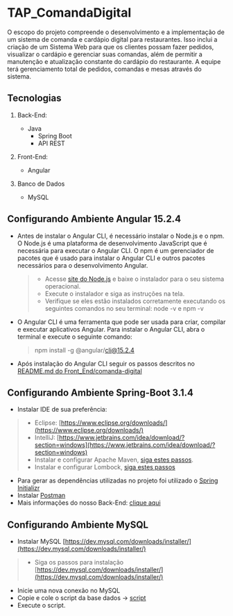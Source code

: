 # TAP_ComandaDigital

O escopo do projeto compreende o desenvolvimento e a implementação de um sistema de comanda e cardápio digital para restaurantes. Isso inclui a criação de um Sistema Web para que os clientes possam fazer pedidos, visualizar o cardápio e gerenciar suas comandas, além de permitir a manutenção e atualização constante do cardápio do restaurante. A equipe terá gerenciamento total de pedidos, comandas e mesas através do sistema.

## Tecnologias

1. Back-End:
    - Java
      - Spring Boot
      - API REST
        
2. Front-End:
   - Angular

3. Banco de Dados
   - MySQL

## Configurando Ambiente Angular 15.2.4
- Antes de instalar o Angular CLI, é necessário instalar o Node.js e o npm. O Node.js é uma plataforma de desenvolvimento JavaScript que é necessária para executar o Angular CLI. O npm é um gerenciador de pacotes que é usado para instalar o Angular CLI e outros pacotes necessários para o desenvolvimento Angular.
  > - Acesse [site do Node.js](https://nodejs.org/en) e baixe o instalador para o seu sistema operacional.
  > -  Execute o instalador e siga as instruções na tela.
  > -  Verifique se eles estão instalados corretamente executando os seguintes comandos no seu terminal: node -v e npm -v

- O Angular CLI é uma ferramenta que pode ser usada para criar, compilar e executar aplicativos Angular. Para instalar o Angular CLI, abra o terminal e execute o seguinte comando:
  > npm install -g @angular/cli@15.2.4

- Após instalação do Angular CLI seguir os passos descritos no [README.md do Front_End/comanda-digital](Front_End/comanda-digital)

## Configurando Ambiente Spring-Boot 3.1.4

- Instalar IDE de sua preferência:

> - Eclipse: [https://www.eclipse.org/downloads/](https://www.eclipse.org/downloads/) 
> - IntelliJ: [https://www.jetbrains.com/idea/download/?section=windows](https://www.jetbrains.com/idea/download/?section=windows)
  > -  Instalar e configurar Apache Maven, [siga estes passos](https://dicasdeprogramacao.com.br/como-instalar-o-maven-no-windows/).
  > -  Instalar e configurar Lombock, [siga estes passos](https://dicasdeprogramacao.com.br/como-configurar-o-lombok-no-eclipse/)

- Para gerar as dependências utilizadas no projeto foi utilizado o [Spring Initializr](https://start.spring.io/)
- Instalar [Postman](https://www.postman.com/downloads/)
- Mais informações do nosso Back-End: [clique aqui](https://github.com/LuizAmancioCeub/TAP_ComandaDigital/tree/main/Back_End)

## Configurando Ambiente MySQL

- Instalar MySQL [https://dev.mysql.com/downloads/installer/](https://dev.mysql.com/downloads/installer/)
> - Siga os passos para instalação [https://dev.mysql.com/downloads/installer/](https://dev.mysql.com/downloads/installer/)

- Inicie uma nova conexão no MySQL
- Copie e cole o script da base dados -> [script](https://github.com/LuizAmancioCeub/TAP_ComandaDigital/blob/main/Banco_Dados/ComandaSQL.txt)
- Execute o script.
